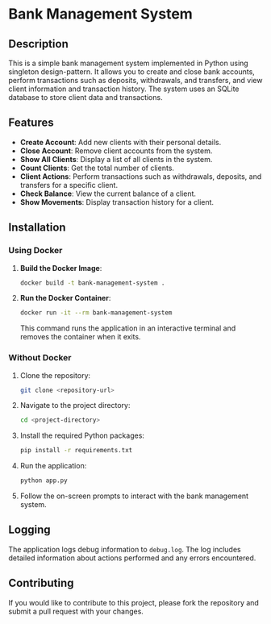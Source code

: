 # Bank Management System

## Description

This is a simple bank management system implemented in Python using singleton design-pattern. It allows you to create and close bank accounts, perform transactions such as deposits, withdrawals, and transfers, and view client information and transaction history. The system uses an SQLite database to store client data and transactions.

## Features

- **Create Account**: Add new clients with their personal details.
- **Close Account**: Remove client accounts from the system.
- **Show All Clients**: Display a list of all clients in the system.
- **Count Clients**: Get the total number of clients.
- **Client Actions**: Perform transactions such as withdrawals, deposits, and transfers for a specific client.
- **Check Balance**: View the current balance of a client.
- **Show Movements**: Display transaction history for a client.

## Installation

### Using Docker

1. **Build the Docker Image**:

    ```bash
    docker build -t bank-management-system .
    ```

2. **Run the Docker Container**:

    ```bash
    docker run -it --rm bank-management-system
    ```

   This command runs the application in an interactive terminal and removes the container when it exits.

### Without Docker

1. Clone the repository:

    ```bash
    git clone <repository-url>
    ```

2. Navigate to the project directory:

    ```bash
    cd <project-directory>
    ```

3. Install the required Python packages:

    ```bash
    pip install -r requirements.txt
    ```

4. Run the application:

    ```bash
    python app.py
    ```

5. Follow the on-screen prompts to interact with the bank management system.

## Logging

The application logs debug information to `debug.log`. The log includes detailed information about actions performed and any errors encountered.

## Contributing

If you would like to contribute to this project, please fork the repository and submit a pull request with your changes.


